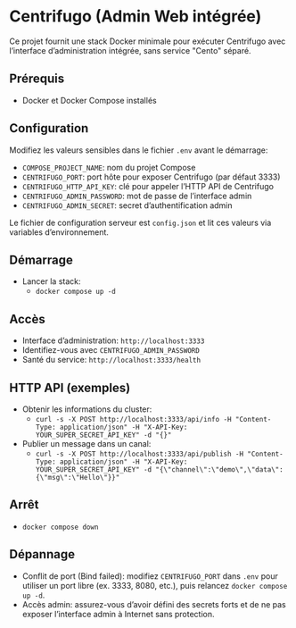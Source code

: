 # Centrifugo (Admin Web intégrée)

Ce projet fournit une stack Docker minimale pour exécuter Centrifugo avec l’interface d’administration intégrée, sans service "Cento" séparé.

## Prérequis

- Docker et Docker Compose installés

## Configuration

Modifiez les valeurs sensibles dans le fichier `.env` avant le démarrage:

- `COMPOSE_PROJECT_NAME`: nom du projet Compose
- `CENTRIFUGO_PORT`: port hôte pour exposer Centrifugo (par défaut 3333)
- `CENTRIFUGO_HTTP_API_KEY`: clé pour appeler l’HTTP API de Centrifugo
- `CENTRIFUGO_ADMIN_PASSWORD`: mot de passe de l’interface admin
- `CENTRIFUGO_ADMIN_SECRET`: secret d’authentification admin

Le fichier de configuration serveur est <code>config.json</code> et lit ces valeurs via variables d’environnement.

## Démarrage

- Lancer la stack:
  - `docker compose up -d`

## Accès

- Interface d’administration: `http://localhost:3333`
- Identifiez-vous avec `CENTRIFUGO_ADMIN_PASSWORD`
- Santé du service: `http://localhost:3333/health`

## HTTP API (exemples)

- Obtenir les informations du cluster:
  - `curl -s -X POST http://localhost:3333/api/info -H "Content-Type: application/json" -H "X-API-Key: YOUR_SUPER_SECRET_API_KEY" -d "{}"`
- Publier un message dans un canal:
  - `curl -s -X POST http://localhost:3333/api/publish -H "Content-Type: application/json" -H "X-API-Key: YOUR_SUPER_SECRET_API_KEY" -d "{\"channel\":\"demo\",\"data\":{\"msg\":\"Hello\"}}"`

## Arrêt

- `docker compose down`

## Dépannage

- Conflit de port (Bind failed): modifiez `CENTRIFUGO_PORT` dans `.env` pour utiliser un port libre (ex. 3333, 8080, etc.), puis relancez `docker compose up -d`.
- Accès admin: assurez-vous d’avoir défini des secrets forts et de ne pas exposer l’interface admin à Internet sans protection.
